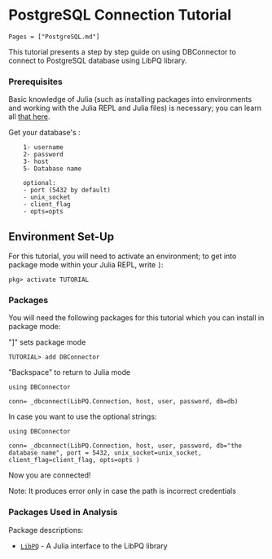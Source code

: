 # PostgreSQL Connection Tutorial 

```@contents
Pages = ["PostgreSQL.md"]
```

This tutorial presents a step by step guide on using DBConnector to connect to PostgreSQL database using LibPQ library.

### Prerequisites

Basic knowledge of Julia (such as installing packages into environments and working with the Julia REPL and Julia files) is necessary; you can learn all [that here](https://pkgdocs.julialang.org/v1/getting-started/).

Get your database's :

        1- username
        2- password
        3- host
        5- Database name

        optional:
        - port (5432 by default)
        - unix_socket 
        - client_flag
        - opts=opts 


## Environment Set-Up 

For this tutorial, you will need to activate an environment; to get into package mode within your Julia REPL, write `]`:

```julia-repl
pkg> activate TUTORIAL
```


### Packages 



You will need the following packages for this tutorial which you can install in package mode:

"]" sets package mode

```julia-repl
TUTORIAL> add DBConnector
```

"Backspace" to return to Julia mode

```
using DBConnector

conn= _dbconnect(LibPQ.Connection, host, user, password, db=db)

```
In case you want to use the optional strings:

```
using DBConnector

conn= _dbconnect(LibPQ.Connection, host, user, password, db="the database name", port = 5432, unix_socket=unix_socket, client_flag=client_flag, opts=opts )

```

Now you are connected!

Note: It produces error only in case the path is incorrect credentials

### Packages Used in Analysis

Package descriptions:

- [`LibPQ`](https://github.com/chris-b1/LibPQ.jl#dbinterface) - A Julia interface to the LibPQ library